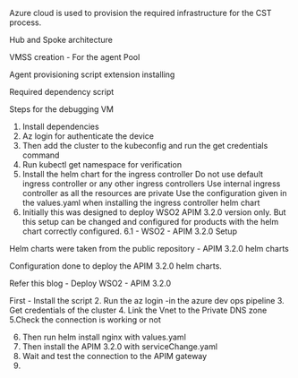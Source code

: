 Azure cloud is used to provision the required infrastructure for the CST process.



Hub and Spoke architecture

VMSS creation - For the agent Pool

Agent provisioning script extension installing

Required dependency script

Steps for the debugging VM
1. Install dependencies
2. Az login for authenticate the device 
3. Then add the cluster to the kubeconfig and run the get credentials command
4. Run kubectl get namespace for verification
5. Install the helm chart for the ingress controller
Do not use default ingress controller or any other ingress controllers
Use internal ingress controller as all the resources are private
Use the configuration given in the values.yaml when installing the ingress controller helm chart
6. Initially this was designed to deploy WSO2 APIM 3.2.0 version only.
But this setup can be changed and configured for products with the helm chart correctly configured.
6.1 - WSO2 - APIM 3.2.0 Setup

Helm charts were taken from the public repository - APIM 3.2.0 helm charts

Configuration done to deploy the APIM 3.2.0 helm charts.

Refer this blog - Deploy WSO2 - APIM 3.2.0
















First - Install the script
2. Run the az login -in the azure dev ops pipeline
3. Get credentials of the cluster
4. Link the Vnet to the Private DNS zone
5.Check the connection is working or not


6. Then run helm install nginx with values.yaml
7. Then install the APIM 3.2.0 with serviceChange.yaml
8. Wait and test the connection to the APIM gateway
9.


